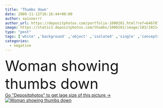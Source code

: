 ```yaml
---
title: 'Thumbs down'
date: 2009-11-12T16:16:44+00:00
author: swinnerrr
author_url: https://depositphotos.com/portfolio-1000201.html?ref=64678756
image: https://static3.depositphotos.com/thumbs/1000201/image/103/1031409/api_thumb_450.jpg?forcejpeg=true
type: "post"
tags: ['white' ,'background' ,'object' ,'isolated' ,'single' ,'concepts' ,'person' ,'sign' ,'human' ,'ideas' ,'one' ,'people' ,'caucasian' ,'hand' ,'symbol' ,'woman' ,'finger' ,'thumb' ,'part' ,'body' ,'down' ,'negative' ,'expressing' ,'conflict' ,'negativity' ,'failure' ,'loss' ,'thumbs' ,'Gesturing' ,'showing' ,'word' ,'no' ,'cancel' ,'decisions' ,'decline' ,'negation' ,'rejection' ,'disapprove' ,'denunciation' ,'negate' ,'refusing' ,'ablehnung' ]
categories: 
  - negative
---
```

<div aling="center">
            <font size="60"> Woman showing thumbs down</font>   
</div>
<div>
    <a href='https://static3.depositphotos.com/thumbs/1000201/image/103/1031409/api_thumb_450.jpg?forcejpeg=true?ref=64678756' target=_blank > Go "Depositphotos" to get lage size of this picture ->
        <img href='https://static3.depositphotos.com/thumbs/1000201/image/103/1031409/api_thumb_450.jpg?forcejpeg=true?ref=64678756' src='https://static3.depositphotos.com/1000201/103/i/950/depositphotos_1031409-stock-photo-thumbs-down.jpg?forcejpeg=true' alt='Woman showing thumbs down' >
    </a>
</div>
